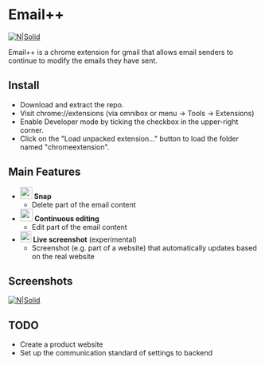 # Email++

[![N|Solid](http://i.imgur.com/CfsPA1W.png)](https://nodesource.com/products/nsolid)

Email++ is a chrome extension for gmail that allows email senders to continue to modify the emails they have sent.

## Install
* Download and extract the repo.
* Visit chrome://extensions (via omnibox or menu -> Tools -> Extensions)
* Enable Developer mode by ticking the checkbox in the upper-right corner.
* Click on the "Load unpacked extension..." button to load the folder named "chromeextension".


## Main Features
* <img src="http://i.imgur.com/eYbJEZv.jpg" width="24"> <b>Snap</b>
	* Delete part of the email content
* <img src="http://i.imgur.com/pCfJ3Ct.jpg" width="25"> <b>Continuous editing</b>
	* Edit part of the email content
* <img src="http://i.imgur.com/TucopRs.jpg" width="22"> <b>Live screenshot</b> (experimental)
	* Screenshot (e.g. part of a website) that automatically updates based on the real website


## Screenshots
[![N|Solid](http://i.imgur.com/ehSOFpS.png)](https://nodesource.com/products/nsolid)

## TODO
* Create a product website
* Set up the communication standard of settings to backend
